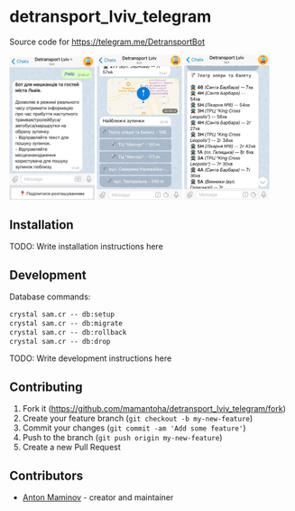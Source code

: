 # detransport_lviv_telegram

Source code for <https://telegram.me/DetransportBot>

<p>
  <img src="https://github.com/mamantoha/detransport_lviv_telegram/blob/master/screenshots/screenshot3.jpg?raw=true" width="30%" />
  <img src="https://github.com/mamantoha/detransport_lviv_telegram/blob/master/screenshots/screenshot1.jpg?raw=true" width="30%" />
  <img src="https://github.com/mamantoha/detransport_lviv_telegram/blob/master/screenshots/screenshot2.jpg?raw=true" width="30%" />
</p>

## Installation

TODO: Write installation instructions here

## Development

Database commands:

```console
crystal sam.cr -- db:setup
crystal sam.cr -- db:migrate
crystal sam.cr -- db:rollback
crystal sam.cr -- db:drop
```

TODO: Write development instructions here

## Contributing

1. Fork it (<https://github.com/mamantoha/detransport_lviv_telegram/fork>)
2. Create your feature branch (`git checkout -b my-new-feature`)
3. Commit your changes (`git commit -am 'Add some feature'`)
4. Push to the branch (`git push origin my-new-feature`)
5. Create a new Pull Request

## Contributors

- [Anton Maminov](https://github.com/mamantoha) - creator and maintainer
